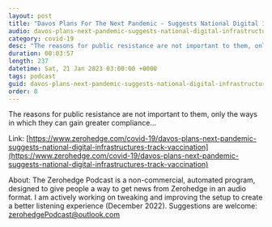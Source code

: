 ```yaml
---
layout: post
title: "Davos Plans For The Next Pandemic - Suggests National Digital Infrastructures To Track Vaccination"
audio: davos-plans-next-pandemic-suggests-national-digital-infrastructures-track-vaccination-0
category: covid-19
desc: "The reasons for public resistance are not important to them, only the ways in which they can gain greater compliance..."
duration: 00:03:57
length: 237
datetime: Sat, 21 Jan 2023 03:00:00 +0000
tags: podcast
guid: davos-plans-next-pandemic-suggests-national-digital-infrastructures-track-vaccination-0
order: 0
---
```

The reasons for public resistance are not important to them, only the ways in which they can gain greater compliance...

Link: [https://www.zerohedge.com/covid-19/davos-plans-next-pandemic-suggests-national-digital-infrastructures-track-vaccination](https://www.zerohedge.com/covid-19/davos-plans-next-pandemic-suggests-national-digital-infrastructures-track-vaccination)

About: The Zerohedge Podcast is a non-commercial, automated program, designed to give people a way to get news from Zerohedge in an audio format.  I am actively working on tweaking and improving the setup to create a better listening experience (December 2022).  Suggestions are welcome: [zerohedgePodcast@outlook.com](mailto:zerohedgePodcast@outlook.com)